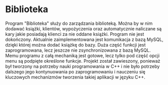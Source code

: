 # Biblioteka
Program "Biblioteka" służy do zarządzania biblioteką. Można by w nim dodawać książki, klientów, wypożyczenia oraz automatycznie naliczane są kary jakie posiadają klienci za nie oddane książki. Program nie jest dokończony. Aktualnie zaimplementowana jest komunikacja z bazą MySQL, dzięki której można dodać książkę do bazy. Duża część funkcji jest zaprogramowana, lecz jeszcze nie zsynchronizowana z bazą MySQL. Memu programu z całą mechaniką jest gotowe, lecz tylko pod część opcji menu są podpięte określone funkcje. Projekt został zawieszony, ponieważ był tworzony na potrzeby nauki programowania w C++ i nie było potrzeby dalszego jego kontynuowania po zaprogramowaniu i nauczeniu się kluczowych mechanizmów tworzenia takiej aplikacji w języku C++.
